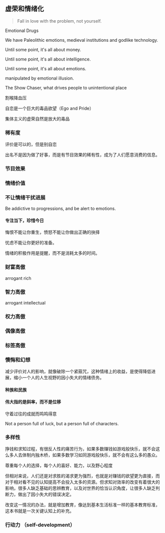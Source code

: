 ## 虚荣和情绪化

> Fall in love with the problem, not yourself.

Emotional Drugs

We have Paleolithic emotions, medieval institutions and godlike technology. 

Until some point, it's all about money. 

Until some point, it's all about intelligence.

Until some point, it's all about emotions.

manipulated by emotional illusion.

The Show Chaser, what drives people to unintentional place

割喉降血压

自恋是一个巨大的毒品欲望（Ego and Pride）

集体主义的虚荣自然是放大的毒品

### 稀有度

评价是可以的，但是别自恋

出名不是因为做了好事，而是有节目效果的稀有性，成为了人们愿意消费的信息。

### 节目效果

### 情绪价值

### 不让情绪干扰进展

Be addictive to progressions, and be alert to emotions.


#### 专注当下，珍惜今日

悔恨不能让你重生，愤怒不能让你做出正确的抉择

忧虑不能让你更好的准备。

情绪的积极作用是提醒，而不是消耗太多的时间。

### 财富高傲

arrogant rich

### 智力高傲

arrogant intellectual

### 权力高傲

### 偶像高傲

### 标签高傲

### 懊悔和幻想

减少评价对人的影响，就像破除一个紧箍咒，这种情绪上的收益，是使得降低进展，缩小一个人的人生视野的因小失大的情绪债务。

#### 种族和民族

#### 伟大指的是斜率，而不是位移

守着过往的成就而鸣鸣得意

Not a person full of luck, but a person full of characters.

### 多样性

挣钱和求知过程，有很反人性的痛苦行为，如果多数赚钱如游戏般快乐，就不会这么多人去体制内独木桥，如果多数学习如同游戏般快乐，就不会有这么多的愚众。

尊重每个人的选择，每个人的喜好、能力，以及野心程度

但相对来说，人们还是对求胜的渴求更为强烈，也就是对赚钱的欲望更为直接，而对于相对看不见的认知提高不会投入太多的资源。但求知对效率的改变有着很大的影响，很多人缺乏基础的思辨教育，以及对世界的恰当认识角度，让很多人缺乏判断力，做出了因小失大的错误决定。

改变这一情况的办法，就是增加教育，像达到基本生活标准一样的基本教育标准，这本书就是一次关键认知上的补充。

### 行动力 （self-development）